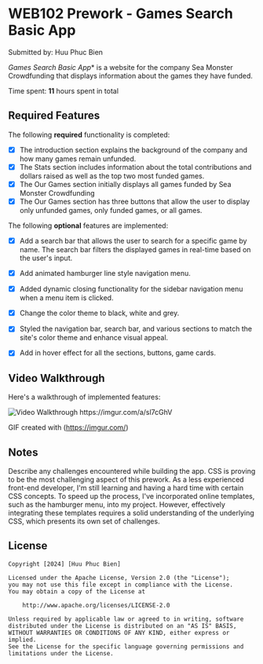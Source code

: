 # WEB102 Prework - Games Search Basic App

Submitted by: Huu Phuc Bien

*Games Search Basic App** is a website for the company Sea Monster Crowdfunding that displays information about the games they have funded.

Time spent: **11** hours spent in total

## Required Features

The following **required** functionality is completed:

* [X] The introduction section explains the background of the company and how many games remain unfunded.
* [X] The Stats section includes information about the total contributions and dollars raised as well as the top two most funded games.
* [X] The Our Games section initially displays all games funded by Sea Monster Crowdfunding
* [X] The Our Games section has three buttons that allow the user to display only unfunded games, only funded games, or all games.

The following **optional** features are implemented:

* [X] Add a search bar that allows the user to search for a specific game by name. The search bar filters the displayed games in real-time based on the user's input.
* [X] Add animated hamburger line style navigation menu. 
* [X] Added dynamic closing functionality for the sidebar navigation menu when a menu item is clicked. 
* [X] Change the color theme to black, white and grey. 
* [X] Styled the navigation bar, search bar, and various sections to match the site's color theme and enhance visual appeal. 
* [X] Add in hover effect for all the sections, buttons, game cards. 


## Video Walkthrough

Here's a walkthrough of implemented features:

<img src='https://imgur.com/a/sl7cGhV' title='Video Walkthrough' width='' alt='Video Walkthrough' />
https://imgur.com/a/sl7cGhV

<!-- Replace this with whatever GIF tool you used! -->
GIF created with (https://imgur.com/)  
<!-- Recommended tools:
[Kap](https://getkap.co/) for macOS
[ScreenToGif](https://www.screentogif.com/) for Windows
[peek](https://github.com/phw/peek) for Linux. -->

## Notes

Describe any challenges encountered while building the app.
CSS is proving to be the most challenging aspect of this prework. 
As a less experienced front-end developer, I'm still learning and having a hard time with certain CSS concepts. 
To speed up the process, I've incorporated online templates, such as the hamburger menu, into my project. 
However, effectively integrating these templates requires a solid understanding of the underlying CSS, which presents its own set of challenges.

## License

    Copyright [2024] [Huu Phuc Bien]

    Licensed under the Apache License, Version 2.0 (the "License");
    you may not use this file except in compliance with the License.
    You may obtain a copy of the License at

        http://www.apache.org/licenses/LICENSE-2.0

    Unless required by applicable law or agreed to in writing, software
    distributed under the License is distributed on an "AS IS" BASIS,
    WITHOUT WARRANTIES OR CONDITIONS OF ANY KIND, either express or implied.
    See the License for the specific language governing permissions and
    limitations under the License.
